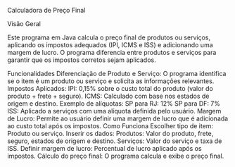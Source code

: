 Calculadora de Preço Final

Visão Geral

Este programa em Java calcula o preço final de produtos ou serviços, aplicando os impostos adequados (IPI, ICMS e ISS) e adicionando uma margem de lucro. O programa diferencia entre produtos e serviços para garantir que os impostos corretos sejam aplicados.


Funcionalidades
Diferenciação de Produto e Serviço: O programa identifica se o item é um produto ou serviço e solicita as informações relevantes.
Impostos Aplicados:
IPI: 0,15% sobre o custo total do produto (valor do produto + frete + seguro).
ICMS: Calculado com base nos estados de origem e destino. Exemplo de alíquotas:
SP para RJ: 12%
SP para DF: 7%
ISS: Aplicado a serviços com uma alíquota definida pelo usuário.
Margem de Lucro: Permite ao usuário definir uma margem de lucro que é adicionada ao custo total após os impostos.
Como Funciona
Escolher tipo de item: Produto ou serviço.
Inserir os dados:
Produtos: Valor do produto, frete, seguro, estados de origem e destino.
Serviços: Valor do serviço e taxa de ISS.
Definir margem de lucro: Percentual de lucro aplicado após os impostos.
Cálculo do preço final: O programa calcula e exibe o preço final.
